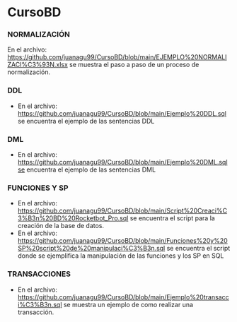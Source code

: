# CursoBD

### NORMALIZACIÓN
En el archivo: https://github.com/juanagu99/CursoBD/blob/main/EJEMPLO%20NORMALIZACI%C3%93N.xlsx se muestra el paso a paso de un proceso de normalización.

### DDL
- En el archivo: https://github.com/juanagu99/CursoBD/blob/main/Ejemplo%20DDL.sql se encuentra el ejemplo de las sentencias DDL

### DML
- En el archivo: https://github.com/juanagu99/CursoBD/blob/main/Ejemplo%20DML.sqlse encuentra el ejemplo de las sentencias DML

### FUNCIONES Y SP
- En el archivo: https://github.com/juanagu99/CursoBD/blob/main/Script%20Creaci%C3%B3n%20BD%20Rocketbot_Pro.sql se encuentra el script para la creación de la base de datos.
- En el archivo: https://github.com/juanagu99/CursoBD/blob/main/Funciones%20y%20SP%20script%20de%20manipulaci%C3%B3n.sql se encuentra el script donde se ejemplifica la manipulación de las funciones y los SP en SQL

### TRANSACCIONES
- En el archivo: https://github.com/juanagu99/CursoBD/blob/main/Ejemplo%20transacci%C3%B3n.sql se muestra un ejemplo de como realizar una transacción.
